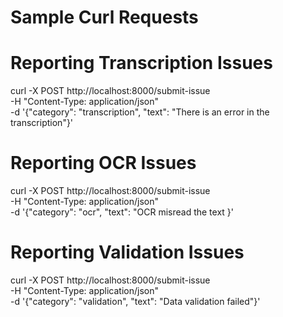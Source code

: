 # Sample Curl Requests

# Reporting Transcription Issues
curl -X POST http://localhost:8000/submit-issue \
     -H "Content-Type: application/json" \
     -d '{"category": "transcription", "text": "There is an error in the transcription"}'

# Reporting OCR Issues
curl -X POST http://localhost:8000/submit-issue \
     -H "Content-Type: application/json" \
     -d '{"category": "ocr", "text": "OCR misread the text }'

# Reporting Validation Issues
curl -X POST http://localhost:8000/submit-issue \
     -H "Content-Type: application/json" \
     -d '{"category": "validation", "text": "Data validation failed"}'
